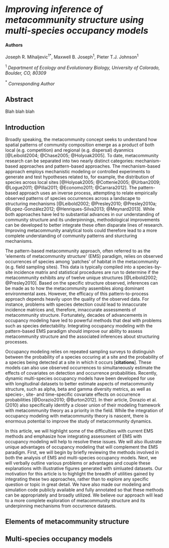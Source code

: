 *Improving inference of metacommunity structure using multi-species occupancy models*
========================================================

#### Authors
Joseph R. Mihaljevic$^1$$^*$, Maxwell B. Joseph$^1$, Pieter T.J. Johnson$^1$

$^1$ *Department of Ecology and Evolutionary Biology, University of Colorado, Boulder, CO, 80309*

$^*$ *Corresponding Author*

Abstract
------------------
Blah blah blah

Introduction
-------------------

Broadly speaking, the metacommunity concept seeks to understand how spatial patterns of community composition emerge as a product of both local (e.g. competition) and regional (e.g. dispersal) dyanmics [@Leibold2004; @Chase2005; @Holyoak2005]. 
To date, metacommunity research can be separated into two nearly distinct categories: mechanism-based approaches and pattern-based approaches. 
The mechanism-based approach employs mechanistic modeling or controlled experiments to generate and test hypotheses related to, for example, the distribution of species across local sites [@Holyoak2005; @Cottenie2005; @Urban2009; @Logue2011; @Pillai2011; @Economo2011; @Carrara2012]. 
The pattern-based approach uses an inverse process, attempting to relate empirically observed patterns of species occurrences across a landscape to structuring mechanisms [@Leibold2002; @Presley2010; @Presley2010a; @Lopez-González2012; @Henriques-Silva2013; @Meynard2013]. 
While both approaches have led to substantial advances in our understanding of community structure and its underpinnings, methodological improvements can be developed to better integrate these often disparate lines of research. 
Improving metacommunity analytical tools could therefore lead to a more complete understanding of community patterns and sturcturing mechanisms.  

The pattern-based metacommunity approach, often referred to as the 'elements of metacommunity structure' (EMS) paradigm, relies on observed occurrences of species among 'patches' of habitat in the metacommunity (e.g. field sampling sites). 
This data is typically compiled into a species-by-site incidence matrix and statistical procedures are run to determine if the metacommunity exhibits any of twelve unique structures [@Leibold2002; @Presley2010]. 
Based on the specific structure observed, inferences can be made as to how the metacommunity assembles along dominant environmental axes. 
However, the efficacy of this pattern-to-process approach depends heavily upon the quality of the observed data. 
For instance, problems with species detection could lead to innaccurate incidence matrices and, therefore, innaccurate assessments of metacommunity structure. 
Fortunately, decades of advancements in occupancy modeling have led to powerful methods that deal with problems such as species detectability. 
Integrating occupancy modeling with the pattern-based EMS paradigm should improve our ability to assess metacommunity structure and the associated inferences about structuring processes.

Occupancy modeling relies on repeated sampling surveys to distinguish between the probability of a species occuring at a site and the probability of a species being detected at a site in which it occurs [**citations**]. 
These models can also use observed occurrences to simultaneously estimate the effects of covariates on detection and occurrence probabilities. 
Recently, dynamic multi-species occupancy models have been developed for use with longitudinal datasets to better estimate aspects of metacommunity structure, such as alpha, beta and gamma diversity metrics, as well as species-, site- and time-specific covariate effects on occurrence probabilities [@Dorazio2010; @Burton2012]. 
In their article, Dorazio et al. (2010) also specifically identify a closer union of their modeling framework with metacommunity theory as a priority in the field. 
While the integration of occupancy modeling with metacommunity theory is nascent, there is enormous potential to improve the study of metacommunity dynamics.

In this article, we will highlight some of the difficulties with current EMS methods and emphasize how integrating assessment of EMS with occupancy modeling will help to resolve these issues. 
We will also illustrate unique advantages of occupancy modeling that will complement the EMS paradigm. 
First, we will begin by briefly reviewing the methods involved in both the analysis of EMS and multi-species occupancy models. 
Next, we will verbally outline various problems or advantages and couple these explanations with illustrative figures generated with simluated datasets. 
Our motivation for this article is to highlight the breadth of utilities gained by integrating these two approaches, rather than to explore any specific question or topic in great detail. 
We have also made our modeling and simulation code publicly available and fully annotated so that these methods can be appropriately and broadly utilized. 
We believe our approach will lead to a more complete exploration of metacommunity structure and its underpinning mechanisms from occurrence datasets.

Elements of metacommunity structure
-------------------------------------

Multi-species occupancy models
-------------------------------------




